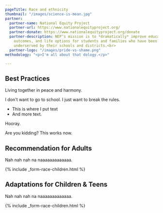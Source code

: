 ```yaml
---
pageTitle: Race and ethnicity
thumbnail: "/images/science-is-mean.jpg"
partner:
  partner-name: National Equity Project
  partner-url: https://www.nationalequityproject.org/
  partner-donate: https://www.nationalequityproject.org/donate
  partner-description: NEP’s mission is to *dramatically* improve educational experiences,
    outcomes, and life options for students and families who have been historically
    underserved by their schools and districts.<br>
  partner-logo: "/images/pride-vs-shame.png"
methodology: "<p>I'm all about that dology.</p>"

---
```

## Best Practices

Living together in peace and harmony.

I don't want to go to school.  I just want to break the rules.

* This is where I put text
* And more text.

Hooray.

Are you kidding?  This works now.

## Recommendation for Adults

Nah nah nah na naaaaaaaaaaaaa.

{% include _form-race-children.html %}

## Adaptations for Children & Teens

Nah nah nah na naaaaaaaaaaaaa.

{% include _form-race-children.html %}